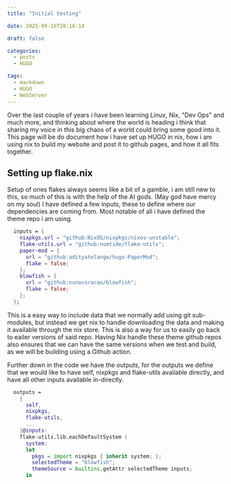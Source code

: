 ```yaml
---
title: "Initial testing"

date: 2025-09-16T20:18:14

draft: false

categories:
  - posts
  - HUGO

tags:
  - markdown
  - HUGO
  - WebServer
---
```


Over the last couple of years i have been learning Linux, Nix, "Dev Ops" and much more, and thinking about where the world is heading i think that sharing my voice in this big chaos of a world could bring some good into it.
This page will be do document how i have set up HUGO in nix, how i am using nix to build my website and post it to github pages, and how it all fits together.

## Setting up flake.nix

Setup of ones flakes always seems like a bit of a gamble, i am still new to this, so much of this is with the help of the AI gods. (May god have mercy on my soul)
I have defined a few inputs, these to define where our dependencies are coming from. Most notable of all i have defined the theme repo i am using.

```Nix
  inputs = {
    nixpkgs.url = "github:NixOS/nixpkgs/nixos-unstable";
    flake-utils.url = "github:numtide/flake-utils";
    paper-mod = {
      url = "github:adityatelange/hugo-PaperMod";
      flake = false;
    };
    blowfish = {
      url = "github:nunocoracao/blowfish";
      flake = false;
    };
  };
```

This is a easy way to include data that we normally add using git sub-modules, but instead we get nix to handle downloading the data and making it available through the nix store. This is also a way for us to easily go back to eailer versions of said repo.
Having Nix handle these theme github repos also ensures that we can have the same versions when we test and build, as we will be building using a Github action.

Further down in the code we have the outputs, for the outputs we define that we would like to have self, nixpkgs and flake-utils available directly, and have all other inputs available in-directly.

```Nix
  outputs =
    {
      self,
      nixpkgs,
      flake-utils,
      ...
    }@inputs:
    flake-utils.lib.eachDefaultSystem (
      system:
      let
        pkgs = import nixpkgs { inherit system; };
        selectedTheme = "blowfish";
        themeSource = builtins.getAttr selectedTheme inputs;
      in
```
